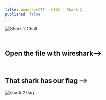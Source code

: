 ```yaml
---
title: ångstromCTF - MISC - Shark 2
published: false
---
```


![Shark 2 Chall](https://user-images.githubusercontent.com/104336820/168149246-13f1cc23-b9c4-4aef-90b5-12111b395ac5.png)

 
&nbsp;
## Open the file with wireshark-->










&nbsp;
## That shark has our flag -->

![shark 2 flag](https://user-images.githubusercontent.com/104336820/168150064-40b092b7-abf4-4002-8d0a-98723b688a29.png)




<code class="language-plaintext highlighter-rouge">

